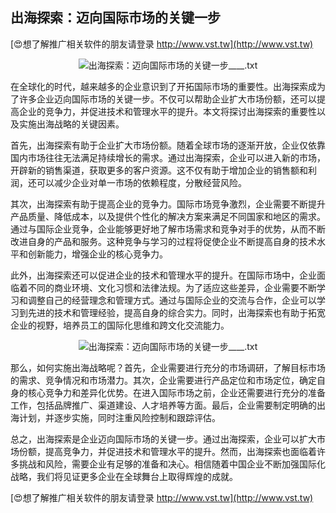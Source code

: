 ## **出海探索：迈向国际市场的关键一步**

[😍想了解推广相关软件的朋友请登录 http://www.vst.tw](http://www.vst.tw)

 <center><img src="https://vst.tw/MP4/tuiguang/png/0.png" alt="出海探索：迈向国际市场的关键一步____.txt"></center>

在全球化的时代，越来越多的企业意识到了开拓国际市场的重要性。出海探索成为了许多企业迈向国际市场的关键一步。不仅可以帮助企业扩大市场份额，还可以提高企业的竞争力，并促进技术和管理水平的提升。本文将探讨出海探索的重要性以及实施出海战略的关键因素。

首先，出海探索有助于企业扩大市场份额。随着全球市场的逐渐开放，企业仅依靠国内市场往往无法满足持续增长的需求。通过出海探索，企业可以进入新的市场，开辟新的销售渠道，获取更多的客户资源。这不仅有助于增加企业的销售额和利润，还可以减少企业对单一市场的依赖程度，分散经营风险。

其次，出海探索有助于提高企业的竞争力。国际市场竞争激烈，企业需要不断提升产品质量、降低成本，以及提供个性化的解决方案来满足不同国家和地区的需求。通过与国际企业竞争，企业能够更好地了解市场需求和竞争对手的优势，从而不断改进自身的产品和服务。这种竞争与学习的过程将促使企业不断提高自身的技术水平和创新能力，增强企业的核心竞争力。

此外，出海探索还可以促进企业的技术和管理水平的提升。在国际市场中，企业面临着不同的商业环境、文化习惯和法律法规。为了适应这些差异，企业需要不断学习和调整自己的经营理念和管理方式。通过与国际企业的交流与合作，企业可以学习到先进的技术和管理经验，提高自身的综合实力。同时，出海探索也有助于拓宽企业的视野，培养员工的国际化思维和跨文化交流能力。

 <center><img src="https://vst.tw/MP4/tuiguang/png/8.png" alt="出海探索：迈向国际市场的关键一步____.txt"></center>

那么，如何实施出海战略呢？首先，企业需要进行充分的市场调研，了解目标市场的需求、竞争情况和市场潜力。其次，企业需要进行产品定位和市场定位，确定自身的核心竞争力和差异化优势。在进入国际市场之前，企业还需要进行充分的准备工作，包括品牌推广、渠道建设、人才培养等方面。最后，企业需要制定明确的出海计划，并逐步实施，同时注重风险控制和跟踪评估。

总之，出海探索是企业迈向国际市场的关键一步。通过出海探索，企业可以扩大市场份额，提高竞争力，并促进技术和管理水平的提升。然而，出海探索也面临着许多挑战和风险，需要企业有足够的准备和决心。相信随着中国企业不断加强国际化战略，我们将见证更多企业在全球舞台上取得辉煌的成就。

[😍想了解推广相关软件的朋友请登录 http://www.vst.tw](http://www.vst.tw)



